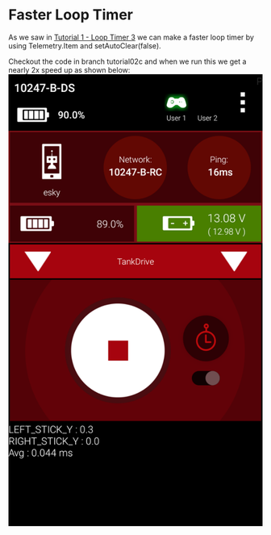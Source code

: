 # Faster Loop Timer

As we saw in [Tutorial 1 - Loop Timer 3](/tutorial1/better-telemetry-loop-timer-3.md) we can make a faster loop timer by using Telemetry.Item and setAutoClear\(false\). 

Checkout the code in branch tutorial02c and when we run this we get a nearly 2x speed up as shown below:![](/assets/Screenshot_20170702-172209.png)

 



